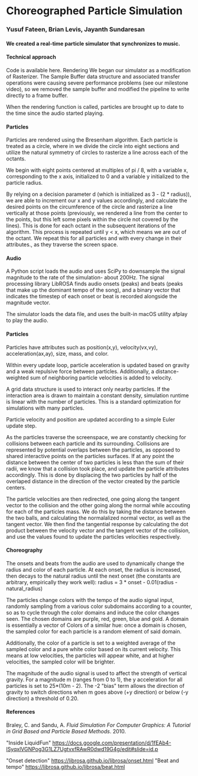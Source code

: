 # Choreographed Particle Simulation
### Yusuf Fateen, Brian Levis, Jayanth Sundaresan

#### We created a real-time particle simulator that synchronizes to music.

#### Technical approach
Code is available here.
Rendering
We began our simulator as a modification of Rasterizer. The Sample Buffer data structure and associated transfer operations were causing severe performance problems (see our milestone video), so we removed the sample buffer and modified the pipeline to write directly to a frame buffer.

When the rendering function is called, particles are brought up to date to the time since the audio started playing.

#### Particles
Particles are rendered using the Bresenham algorithm. Each particle is treated as a circle, where in we divide the circle into eight sections and utilize the natural symmetry of circles to rasterize a line across each of the octants.

We begin with eight points centered at multiples of pi / 8, with a variable x, corresponding to the x axis, initialized to 0 and a variable y initialized to the particle radius.

By relying on a decision parameter d (which is initialized as 3 - (2 * radius)), we are able to increment our x and y values accordingly, and calculate the desired points on the circumference of the circle and rasterize a line vertically at those points (previously, we rendered a line from the center to the points, but this left some pixels within the circle not covered by the lines). This is done for each octant in the subsequent iterations of the algorithm. This process is repeated until y < x, which means we are out of the octant. We repeat this for all particles and with every change in their attributes., as they traverse the screen space.

#### Audio
A Python script loads the audio and uses SciPy to downsample the signal magnitude to the rate of the simulation- about 200Hz. The signal processing library LibROSA finds audio onsets (peaks) and beats (peaks that make up the dominant tempo of the song), and a binary vector that indicates the timestep of each onset or beat is recorded alongside the magnitude vector.

The simulator loads the data file, and uses the built-in macOS utility afplay to play the audio.

#### Particles 
Particles have attributes such as position(x,y), velocity(vx,vy), acceleration(ax,ay), size, mass, and color.

Within every update loop, particle acceleration is updated based on gravity and a weak repulsive force between particles. Additionally, a distance-weighted sum of neighboring particle velocities is added to velocity.

A grid data structure is used to interact only nearby particles. If the interaction area is drawn to maintain a constant density, simulation runtime is linear with the number of particles. This is a standard optimization for simulations with many particles.


Particle velocity and position are updated according to a simple Euler update step.

As the particles traverse the screenspace, we are constantly checking for collisions between each particle and its surrounding. Collisions are represented by potential overlaps between the particles, as opposed to shared interactive points on the particles surfaces. If at any point the distance between the center of two particles is less than the sum of their radii, we know that a collision took place, and update the particle attributes accordingly. This is done by displacing the two particles by half of the overlaped distance in the direction of the vector created by the particle centers.

The particle velocities are then redirected, one going along the tangent vector to the collision and the other going along the normal while accouting for each of the particles mass. We do this by taking the distance between the two balls, and calculating the normalalized normal vector, as well as the tangent vector. We then find the tangential response by calculating the dot product between the velocity vector and the tangent vector of the collision, and use the values found to update the particles velocities respectively.

#### Choreography
The onsets and beats from the audio are used to dynamically change the radius and color of each particle. At each onset, the radius is increased, then decays to the natural radius until the next onset (the constants are arbitrary, empirically they work well): radius = 3 * onset - 0.01(radius - natural_radius)

The particles change colors with the tempo of the audio signal input, randomly sampling from a various color subdomains according to a counter, so as to cycle through the color domains and induce the color changes seen. The chosen domains are purple, red, green, blue and gold. A domain is essentially a vector of Colors of a similar hue: once a domain is chosen, the sampled color for each particle is a random element of said domain.

Additionally, the color of a particle is set to a weighted average of the sampled color and a pure white color based on its current velocity. This means at low velocities, the particles will appear white, and at higher velocities, the sampled color will be brighter.

The magnitude of the audio signal is used to affect the strength of vertical gravity. For a magnitude m (ranges from 0 to 1), the y acceleration for all particles is set to 25*(10m - 2). The -2 "bias" term allows the direction of gravity to switch directions when m goes above (+y direction) or below (-y direction) a threshold of 0.20.

#### References
Braley, C. and Sandu, A. *Fluid Simulation For Computer Graphics: A Tutorial in Grid Based and Particle Based Methods*. 2010.

"Inside LiquidFun" https://docs.google.com/presentation/d/1fEAb4-lSyqxlVGNPog3G1LZ7UgtvxfRAwR0dwd19G4g/edit#slide=id.p

"Onset detection" https://librosa.github.io/librosa/onset.html 
"Beat and tempo" https://librosa.github.io/librosa/beat.html
